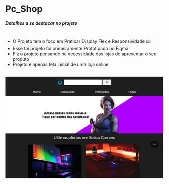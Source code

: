 # Pc_Shop


<h5>Detalhes a se destacar no projeto</h5>

<ul>
     <li>O Projeto tem o foco em Praticar Display Flex e Responsividade ⌨️</li>
     <li>Esse foi projeto foi primeiramente Prototipado no Figma</li>
     <li>Fiz o projeto pensando na necessidade das lojas de apresentar o seu produto</li>
     <li>Projeto é apenas tela inicial de uma loja online</li>
     
</ul>
<br>

 <img src="Screenshot_1.png" alt="">


